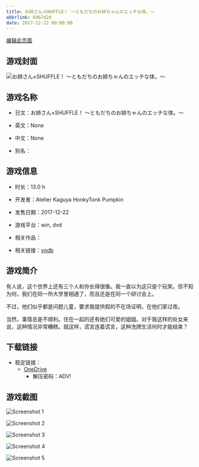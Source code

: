 ```yaml
---
title: お姉さん×SHUFFLE！ ～ともだちのお姉ちゃんのエッチな体。～
abbrlink: 6967d2d
date: 2017-12-22 00:00:00
---
```

[编辑此页面](https://github.com/ACG-3/ADV3-source/blob/main/source/_posts/games/%E3%81%8A%E5%A7%89%E3%81%95%E3%82%93%C3%97SHUFFLE%EF%BC%81%20%EF%BD%9E%E3%81%A8%E3%82%82%E3%81%A0%E3%81%A1%E3%81%AE%E3%81%8A%E5%A7%89%E3%81%A1%E3%82%83%E3%82%93%E3%81%AE%E3%82%A8%E3%83%83%E3%83%81%E3%81%AA%E4%BD%93%E3%80%82%EF%BD%9E.md)

## 游戏封面

![お姉さん×SHUFFLE！ ～ともだちのお姉ちゃんのエッチな体。～](https://pan.timero.xyz/d/onedrive/img_lib_001/%E3%81%8A%E5%A7%89%E3%81%95%E3%82%93%C3%97SHUFFLE%EF%BC%81%20%EF%BD%9E%E3%81%A8%E3%82%82%E3%81%A0%E3%81%A1%E3%81%AE%E3%81%8A%E5%A7%89%E3%81%A1%E3%82%83%E3%82%93%E3%81%AE%E3%82%A8%E3%83%83%E3%83%81%E3%81%AA%E4%BD%93%E3%80%82%EF%BD%9E_cover.avif)


## 游戏名称

- 日文：お姉さん×SHUFFLE！ ～ともだちのお姉ちゃんのエッチな体。～
- 英文：None
- 中文：None

- 别名：


## 游戏信息

- 时长：13.0 h
- 开发者：Atelier Kaguya HonkyTonk Pumpkin
- 发售日期：2017-12-22
- 游戏平台：win, dvd
- 相关作品：

- 相关链接：[vndb](https://vndb.org/v22039)


## 游戏简介

有人说，这个世界上还有三个人和你长得很像。我一直以为这只是个玩笑。但不知为何，我们在同一所大学里相遇了，而且还是在同一个研讨会上。

不过，他们似乎都是问题儿童，要求我提供假的不在场证明，在他们家过夜。

当然，事情总是不顺利。住在一起的还有她们可爱的姐姐。对于我这样的处女来说，这种情况非常糟糕。就这样，谎言连着谎言，这种洗牌生活何时才能结束？




## 下载链接

- 稳定链接：
    - [OneDrive](https://pan.timero.xyz/onedrive/adv_lib_001/%E3%81%8A%E5%A7%89%E3%81%95%E3%82%93%C3%97SHUFFLE%EF%BC%81%20%EF%BD%9E%E3%81%A8%E3%82%82%E3%81%A0%E3%81%A1%E3%81%AE%E3%81%8A%E5%A7%89%E3%81%A1%E3%82%83%E3%82%93%E3%81%AE%E3%82%A8%E3%83%83%E3%83%81%E3%81%AA%E4%BD%93%E3%80%82%EF%BD%9E)
        - 解压密码：ADV!



## 游戏截图


![Screenshot 1](https://pan.timero.xyz/d/onedrive/img_lib_001/%E3%81%8A%E5%A7%89%E3%81%95%E3%82%93%C3%97SHUFFLE%EF%BC%81%20%EF%BD%9E%E3%81%A8%E3%82%82%E3%81%A0%E3%81%A1%E3%81%AE%E3%81%8A%E5%A7%89%E3%81%A1%E3%82%83%E3%82%93%E3%81%AE%E3%82%A8%E3%83%83%E3%83%81%E3%81%AA%E4%BD%93%E3%80%82%EF%BD%9E_Screenshot_1.avif)

![Screenshot 2](https://pan.timero.xyz/d/onedrive/img_lib_001/%E3%81%8A%E5%A7%89%E3%81%95%E3%82%93%C3%97SHUFFLE%EF%BC%81%20%EF%BD%9E%E3%81%A8%E3%82%82%E3%81%A0%E3%81%A1%E3%81%AE%E3%81%8A%E5%A7%89%E3%81%A1%E3%82%83%E3%82%93%E3%81%AE%E3%82%A8%E3%83%83%E3%83%81%E3%81%AA%E4%BD%93%E3%80%82%EF%BD%9E_Screenshot_2.avif)

![Screenshot 3](https://pan.timero.xyz/d/onedrive/img_lib_001/%E3%81%8A%E5%A7%89%E3%81%95%E3%82%93%C3%97SHUFFLE%EF%BC%81%20%EF%BD%9E%E3%81%A8%E3%82%82%E3%81%A0%E3%81%A1%E3%81%AE%E3%81%8A%E5%A7%89%E3%81%A1%E3%82%83%E3%82%93%E3%81%AE%E3%82%A8%E3%83%83%E3%83%81%E3%81%AA%E4%BD%93%E3%80%82%EF%BD%9E_Screenshot_3.avif)

![Screenshot 4](https://pan.timero.xyz/d/onedrive/img_lib_001/%E3%81%8A%E5%A7%89%E3%81%95%E3%82%93%C3%97SHUFFLE%EF%BC%81%20%EF%BD%9E%E3%81%A8%E3%82%82%E3%81%A0%E3%81%A1%E3%81%AE%E3%81%8A%E5%A7%89%E3%81%A1%E3%82%83%E3%82%93%E3%81%AE%E3%82%A8%E3%83%83%E3%83%81%E3%81%AA%E4%BD%93%E3%80%82%EF%BD%9E_Screenshot_4.avif)

![Screenshot 5](https://pan.timero.xyz/d/onedrive/img_lib_001/%E3%81%8A%E5%A7%89%E3%81%95%E3%82%93%C3%97SHUFFLE%EF%BC%81%20%EF%BD%9E%E3%81%A8%E3%82%82%E3%81%A0%E3%81%A1%E3%81%AE%E3%81%8A%E5%A7%89%E3%81%A1%E3%82%83%E3%82%93%E3%81%AE%E3%82%A8%E3%83%83%E3%83%81%E3%81%AA%E4%BD%93%E3%80%82%EF%BD%9E_Screenshot_5.avif)

